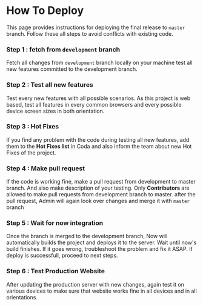 <br><br>

# How To Deploy

This page provides instructions for deploying the final release to `master` branch. Follow these all steps to avoid conflicts with existing code.

### Step 1 : fetch from `development` branch
Fetch all changes from `development` branch locally on your machine test all new features committed to the development branch. 

### Step 2 : Test all new features  
Test every new features with all possible scenarios. As this project is web based, test all features in every common browsers and every possible device screen sizes in both orientation.

### Step 3 : Hot Fixes
If you find any problem with the code during testing all new features, add them to the **Hot Fixes list** in Coda and also inform the team about new Hot Fixes of the project.

### Step 4 : Make pull request
If the code is working fine, make a pull request from development to master branch. And also make description of your testing. Only **Contributors** are allowed to make pull requests from development branch to master. after the pull request, Admin will again look over changes and merge it with `master` branch

### Step 5 : Wait for now integration
Once the branch is merged to the development branch, Now will automatically builds the project and deploys it to the server. Wait until now's build finishes. If it goes wrong, troubleshoot the problem and fix it ASAP. If deploy is successfull, proceed to next steps.

### Step 6 : Test Production Website
After updating the production server with new changes, again test it on various devices to make sure that website works fine in all devices and in all orientations.